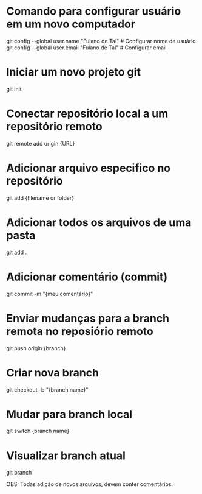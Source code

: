 # Comando para configurar usuário em um novo computador

git config --global user.name "Fulano de Tal" # Configurar nome de usuário
git config --global user.email "Fulano de Tal" # Configurar email

# Iniciar um novo projeto git 

git init 

# Conectar repositório local a um repositório remoto

git remote add origin {URL}

# Adicionar arquivo especifico no repositório

git add {filename or folder}

# Adicionar todos os arquivos de uma pasta 

git add .

# Adicionar comentário (commit)

git commit -m "{meu comentário}"

# Enviar mudanças para a branch remota no reposiório remoto

git push origin {branch}

# Criar nova branch 

git checkout -b "{branch name}"

# Mudar para branch local

git switch {branch name}

# Visualizar branch atual

git branch

OBS: Todas adição de novos arquivos, devem conter comentários.